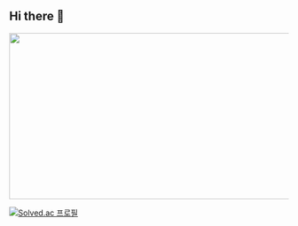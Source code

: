 ## Hi there 👋
<a href="https://www.solve-nyang.com"><img src="https://api.solve-nyang.com/compose/gimal_gosa" width="600" height="300"/></a>
<!--
**gimalgosa0514/gimalgosa0514** is a ✨ _special_ ✨ repository because its `README.md` (this file) appears on your GitHub profile.

Here are some ideas to get you started:

- 🔭 I’m currently working on ...
- 🌱 I’m currently learning ...
- 👯 I’m looking to collaborate on ...
- 🤔 I’m looking for help with ...
- 💬 Ask me about ...
- 📫 How to reach me: ...
- 😄 Pronouns: ...
- ⚡ Fun fact: ...
-->

[![Solved.ac
프로필](http://mazassumnida.wtf/api/v2/generate_badge?boj=gimal_gosa)](https://solved.ac/gimal_gosa)

